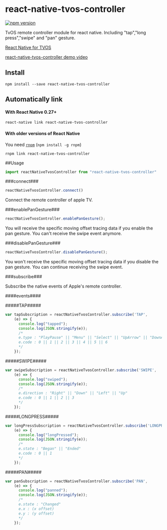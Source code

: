 # react-native-tvos-controller

[![npm version](https://badge.fury.io/js/react-native-tvos-controller.svg)](https://badge.fury.io/js/react-native-tvos-controller)

TvOS remote controller module for react native.
Including "tap","long press","swipe" and "pan" gesture.

[React Native for TVOS](https://medium.com/@7ynk3r/react-native-apple-tv-today-48beb398a1ab#.5pp5drlyy)

[react-native-tvos-controller demo video](https://youtu.be/pou8ffWY8EY)

## Install

```shell
npm install --save react-native-tvos-controller
```

## Automatically link

#### With React Native 0.27+

```shell
react-native link react-native-tvos-controller
```

#### With older versions of React Native

You need [`rnpm`](https://github.com/rnpm/rnpm) (`npm install -g rnpm`)

```shell
rnpm link react-native-tvos-controller
```

##Usage

```javascript
import reactNativeTvosController from "react-native-tvos-controller"
```

###connect###

```javascript
reactNativeTvosController.connect()
```
Connect the remote controller of apple TV.

###enablePanGesture###

```javascript
reactNativeTvosController.enablePanGesture();
```
You will receive the specific moving offset tracing data if you enable the pan gesture.
You can't receive the swipe event anymore.

###disablePanGesture###

```javascript
reactNativeTvosController.disablePanGesture();
```
You won't receive the specific moving offset tracing data if you disable the pan gesture.
You can continue receiving the swipe event.

###subscribe###

Subscribe the native events of Apple's remote controller.

####events####

#####TAP#####

```javascript
var tapSubscription = reactNativeTvosController.subscribe('TAP',
    (e) => {
      console.log("tapped");
      console.log(JSON.stringify(e));
      /*
      e.type : "PlayPause" || "Menu" || "Select" || "UpArrow" || "DownArrow" || "LeftArrow" || "RightArrow"
      e.code : 0 || 1 || 2 || 3 || 4 || 5 || 6
      */
    });
```

#####SWIPE#####

```javascript
var swipeSubscription = reactNativeTvosController.subscribe('SWIPE',
    (e) => {
      console.log("swiped");
      console.log(JSON.stringify(e));
      /*
      e.direction : "Right" || "Down" || "Left" || "Up"
      e.code : 0 || 1 || 2 || 3 
      */
    });
```

#####LONGPRESS#####

```javascript
var longPressSubscription = reactNativeTvosController.subscribe('LONGPRESS',
    (e) => {
      console.log("longPressed");
      console.log(JSON.stringify(e));
      /*
      e.state : "Began" || "Ended"
      e.code : 0 || 1
      */
    });
```

#####PAN#####

```javascript
var panSubscription = reactNativeTvosController.subscribe('PAN',
    (e) => {
      console.log("panned");
      console.log(JSON.stringify(e));
      /*
      e.state : "Changed"
      e.x : (x offset)
      e.y : (y offset)
      */
    });
```















